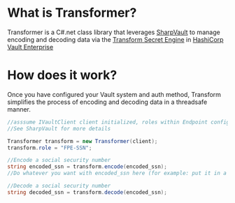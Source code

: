 # What is Transformer?
Transformer is a C#.net class library that leverages [SharpVault](https://github.com/rajanadar/VaultSharp) to manage encoding and decoding data via the [Transform Secret Engine](https://learn.hashicorp.com/vault/adp/transform) in [HashiCorp Vault Enterprise](https://www.hashicorp.com/products/vault/)

# How does it work?
Once you have configured your Vault system and auth method, Transform simplifies the process of encoding and decoding data in a threadsafe manner. 

````c#
//asssume IVaultClient client initialized, roles within Endpoint configured for "FPE-role." 
//See SharpVault for more details

Transformer transform = new Transformer(client);
transform.role = "FPE-SSN";

//Encode a social security number
string encoded_ssn = transform.encode(encoded_ssn);
//Do whatever you want with encoded_ssn here (for example: put it in a DB) as it's ciphertext

//Decode a social security number
string decoded_ssn = transform.decode(encoded_ssn);
````
